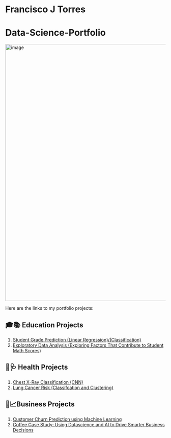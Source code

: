 # Francisco J Torres

# Data-Science-Portfolio

<img width="805" alt="image" src="https://github.com/user-attachments/assets/4e9e9f2f-22b2-4fdc-968b-aad7ae0cb56a" />

Here are the links to my portfolio projects:


## 🎓📚 Education Projects 
1. [Student Grade Prediction (Linear Regression)/(Classification)](https://github.com/Xninety-nine/Capstone_2_Student_data)
2. [Exploratory Data Analysis (Exploring Factors That Contribute to Student Math Scores)](https://github.com/Xninety-nine/Exploratory-Data-Analysis-Projects)


## 🏥🩺  Health Projects
1. [Chest X-Ray Classification (CNN)](https://github.com/Xninety-nine/Capstone-3-Predicting-Pneumonia-in-X-ray-Images)
2. [Lung Cancer Risk  (Classifcation and Clustering)](https://github.com/Xninety-nine/Lung-Cancer-Risk-Prediction-/blob/main/README.md)


## 💼📈Business Projects
1. [Customer Churn Prediction using Machine Learning](https://github.com/Xninety-nine/Customer-Churn-Prediction)
2. [Coffee Case Study: Using Datascience and AI to Drive Smarter Business Decisions](https://github.com/Xninety-nine/Coffee-Case-Study/tree/main) 

